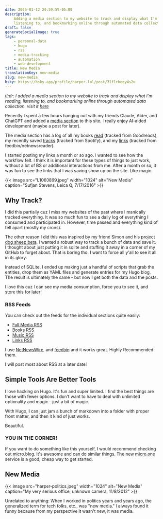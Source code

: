 ```yaml
---
date: 2025-01-12 20:59:59-05:00
description:
    Adding a media section to my website to track and display what I'm reading,
    listening to, and bookmarking online through automated data collection.
draft: false
generateSocialImage: true
tags:
    - personal-data
    - hugo
    - rss
    - media-tracking
    - automation
    - web-development
title: New Media
translationKey: new-media
slug: new-media
bsky: https://bsky.app/profile/harper.lol/post/3lflrbeqy4s2u
---
```


_tl;dr: I added a media section to my website to track and display what I'm reading, listening to, and bookmarking online through automated data collection. visit it [here](/media)_

Recently I spent a few hours hanging out with my friends Claude, Aider, and ChatGPT and added a [media section](/media) to this site. I really enjoy AI-aided development (maybe a post for later).

The media section has a log of all my books [read](/media/books) (tracked from Goodreads), my recently saved [tracks](/media/music) (tracked from Spotify), and my [links](/media/links) (tracked from feedbin/netnewsreader).

I started posting my links a month or so ago. I wanted to see how the workflow felt. I think it is important for these types of things to just work, without a lot of BS or additional interactions from me. After a month or so, it was fun to see the links that I was saving show up on the site. Like magic.

{{< image src="L1060869.jpeg" width="1024" alt="New Media" caption="Sufjan Stevens, Leica Q, 7/17/2016" >}}

## Why Track?

I did this partially cuz I miss my websites of the past where I manically tracked everything. It was so much fun to see a daily log of everything I consumed and participated in. However, time passed and everything kind of fell apart (mostly my crons).

The other reason I did this was inspired by my friend Simon and his project [dog sheep beta](https://github.com/dogsheep/dogsheep-beta). I wanted a robust way to track a bunch of data and save it. I thought about just putting it in sqlite and stuffing it away in a corner of my GitHub to forget about. That is boring tho. I want to force all y'all to see it all in its glory.

Instead of SQLite, I ended up making just a handful of scripts that grab the entities, drop them as YAML files and generate entries for my Hugo blog. The result is ultimately the same - but now I get both the data and the posts.

I love this cuz I can see my media consumption, force you to see it, and store this for later!

### RSS Feeds

You can check out the feeds for the individual sections quite easily:

- [Full Media RSS](/media/index.xml)
- [Books RSS](/media/books/index.xml)
- [Music RSS](/media/music/index.xml)
- [Links RSS](/media/links/index.xml)

I use [NetNewsWire](https://netnewswire.com/), and [feedbin](https://feedbin.com) and it works great. Highly Recommended them.

I will post most about RSS at a later date!

## Simple Tools Are Better Tools

I love hacking on Hugo. It's fun and super limited. I find the best things are those with fewer options. I don't want to have to deal with unlimited optionality and magic - just a bit of magic.

With Hugo, I can just jam a bunch of markdown into a folder with proper front matter, and then it kind of just works.

Beautiful.

### YOU IN THE CORNER!

If you want to do something like this yourself, I would recommend checking out [micro.blog](https://micro.blog). It's awesome and can do similar things. The new [micro.one](https://micro.one) service is a good, cheap way to get started.

## New Media

{{< image src="harper-politics.jpeg" width="1024" alt="New Media" caption="My very serious office, unknown camera, 11/8/2012" >}}

Unrelated to anything: When I worked in politics years and years ago, the generalized term for tech folks, etc., was "new media." I always found it funny because from my perspective it wasn't new, it was media.
